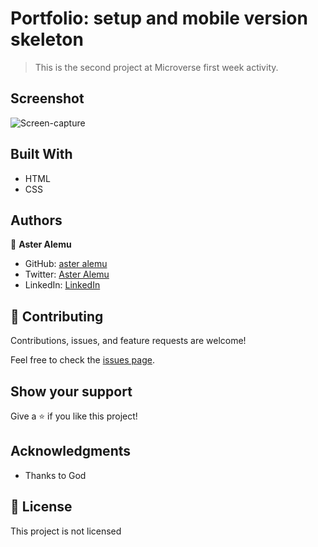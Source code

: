 # Portfolio: setup and mobile version skeleton

> This is the second project at Microverse first week activity.

## Screenshot

![Screen-capture](https://user-images.githubusercontent.com/99412916/160132151-f60a5493-af8a-4ac7-a651-8a74c885cefa.GIF)

## Built With

- HTML 
- CSS

## Authors

👤 **Aster Alemu**

- GitHub: [aster alemu](https://github.com/aster-alemu)
- Twitter: [Aster Alemu](https://twitter.com/asteralemu)
- LinkedIn: [LinkedIn](https://linkedin.com/in/aster-alemu)

## 🤝 Contributing

Contributions, issues, and feature requests are welcome!

Feel free to check the [issues page](../../issues/).

## Show your support

Give a ⭐️ if you like this project!

## Acknowledgments

- Thanks to God

## 📝 License

This project is not licensed 